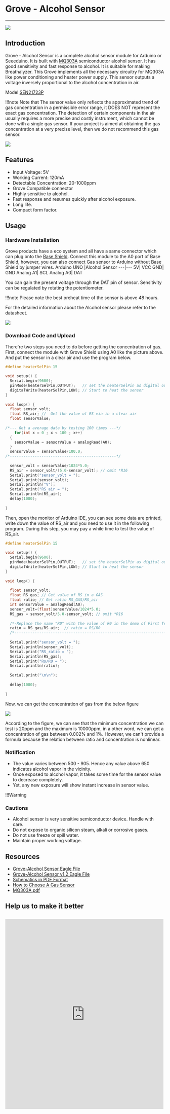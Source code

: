 # Grove - Alcohol Sensor
***
![](https://raw.githubusercontent.com/SeeedDocument/Grove_Alcohol_Sensor/master/image/Alcohol_sensor_01.jpg)
## Introduction
Grove - Alcohol Sensor is a complete alcohol sensor module for Arduino or Seeeduino. It is built with [MQ303A](https://github.com/SeeedDocument/Grove_Alcohol_Sensor/raw/master/resource/MQ303A.pdf) semiconductor alcohol sensor. It has good sensitivity and fast response to alcohol. It is suitable for making Breathalyzer. This Grove implements all the necessary circuitry for MQ303A like power conditioning and heater power supply. This sensor outputs a voltage inversely proportional to the alcohol concentration in air.

Model:[SEN21723P](https://www.seeedstudio.com/item_detail.html?p_id=764)

!!!note
Note that The sensor value only reflects the approximated trend of gas concentration in a permissible error range, it DOES NOT represent the exact gas concentration. The detection of certain components in the air usually requires a more precise and costly instrument, which cannot be done with a single gas sensor. If your project is aimed at obtaining the gas concentration at a very precise level, then we do not recommend this gas sensor.

[![](https://raw.githubusercontent.com/SeeedDocument/Grove_Dust_Sensor/master/image/150px-Get_One_Now_Banner.png)](https://www.seeedstudio.com/item_detail.html?p_id=764)
## Features
- Input Voltage: 5V
- Working Current: 120mA
- Detectable Concentration: 20-1000ppm
- Grove Compatible connector
- Highly sensitive to alcohol.
- Fast response and resumes quickly after alcohol exposure.
- Long life.
- Compact form factor.

## Usage
### Hardware Installation
Grove products have a eco system and all have a same connector which can plug onto the [Base Shield](http://www.seeedstudio.com/wiki/index.php?title=Base_shield_v2&uselang=en). Connect this module to the A0 port of Base Shield, however, you can also connect Gas sensor to Arduino without Base Shield by jumper wires.
Arduino UNO	|Alcohol Sensor
---|---
5V|	VCC
GND|	GND
Analog A1|	SCL
Analog A0|	DAT

You can gain the present voltage through the DAT pin of sensor. Sensitivity can be regulated by rotating the potentiometer. 

!!!note
Please note the best preheat time of the sensor is above 48 hours. 

For the detailed information about the Alcohol sensor please refer to the datasheet.

![](https://raw.githubusercontent.com/SeeedDocument/Grove_Alcohol_Sensor/master/image/Twig_Alcohol_Sensor_Connected_To_Seeeduino_via_BaseStem.jpg)

### Download Code and Upload
There're two steps you need to do before getting the concentration of gas.
First, connect the module with Grove Shield using A0 like the picture above. And put the sensor in a clear air and use the program below.

``` c
#define heaterSelPin 15
 
void setup() {
  Serial.begin(9600);
  pinMode(heaterSelPin,OUTPUT);   // set the heaterSelPin as digital output.
  digitalWrite(heaterSelPin,LOW); // Start to heat the sensor
}
 
void loop() {
  float sensor_volt; 
  float RS_air; //  Get the value of RS via in a clear air
  float sensorValue;
 
/*--- Get a average data by testing 100 times ---*/   
    for(int x = 0 ; x < 100 ; x++)
  {
    sensorValue = sensorValue + analogRead(A0);
  }
  sensorValue = sensorValue/100.0;
/*-----------------------------------------------*/
 
  sensor_volt = sensorValue/1024*5.0;
  RS_air = sensor_volt/(5.0-sensor_volt); // omit *R16
  Serial.print("sensor_volt = ");
  Serial.print(sensor_volt);
  Serial.println("V");
  Serial.print("RS_air = ");
  Serial.println(RS_air);
  delay(1000);
 
}
```

Then, open the monitor of Arduino IDE, you can see some data are printed, write down the value of RS_air and you need to use it in the following program. During this step, you may pay a while time to test the value of RS_air. 

```c
#define heaterSelPin 15
 
void setup() {
  Serial.begin(9600);
  pinMode(heaterSelPin,OUTPUT);   // set the heaterSelPin as digital output.
  digitalWrite(heaterSelPin,LOW); // Start to heat the sensor  
}
 
void loop() {
 
  float sensor_volt;
  float RS_gas; // Get value of RS in a GAS
  float ratio; // Get ratio RS_GAS/RS_air
  int sensorValue = analogRead(A0);
  sensor_volt=(float)sensorValue/1024*5.0;
  RS_gas = sensor_volt/5.0-sensor_volt; // omit *R16
 
  /*-Replace the name "R0" with the value of R0 in the demo of First Test -*/
  ratio = RS_gas/RS_air;  // ratio = RS/R0 
  /*-----------------------------------------------------------------------*/
 
  Serial.print("sensor_volt = ");
  Serial.println(sensor_volt);
  Serial.print("RS_ratio = ");
  Serial.println(RS_gas);
  Serial.print("Rs/R0 = ");
  Serial.println(ratio);
 
  Serial.print("\n\n");
 
  delay(1000);
 
}
```
Now, we can get the concentration of gas from the below figure 

![](https://raw.githubusercontent.com/SeeedDocument/Grove_Alcohol_Sensor/master/image/Gas_Sensor_5.png)

According to the figure, we can see that the minimum concentration we can test is 20ppm and the maximum is 10000ppm, in a other word, we can get a concentration of gas between 0.002% and 1%. However, we can't provide a formula because the relation between ratio and concentration is nonlinear. 

### Notification
- The value varies between 500 - 905. Hence any value above 650 indicates alcohol vapor in the vicinity.
- Once exposed to alcohol vapor, it takes some time for the sensor value to decrease completely.
- Yet, any new exposure will show instant increase in sensor value.

!!!Warning
### Cautions
- Alcohol sensor is very sensitive semiconductor device. Handle with care.
- Do not expose to organic silicon steam, alkali or corrosive gases.
- Do not use freeze or spill water.
- Maintain proper working voltage.

## Resources
- [Grove-Alcohol Sensor Eagle File](https://github.com/SeeedDocument/Grove_Alcohol_Sensor/raw/master/resource/Twig_-_Alcohol_Sensor_Eagle_Files.zip)
- [Grove-Alcohol Sensor v1.2 Eagle File](http://www.seeedstudio.com/wiki/File:Grove_-_Alcohol_Sensor_sch_pcbv1.2.zip)
- [Schematics in PDF Format](https://github.com/SeeedDocument/Grove_Alcohol_Sensor/raw/master/resource/Twig_Alcohol_Sensor_v0.9b_scehmatic.pdf)
- [How to Choose A Gas Sensor](http://www.seeedstudio.com/wiki/How_to_choose_A_Gas_Sensor)
- [MQ303A.pdf](https://github.com/SeeedDocument/Grove_Alcohol_Sensor/blob/master/resource/MQ303A.pdf)

## Help us to make it better
<iframe style="height: 600px; width: 500px; margin: 10px 0 10px;" allowTransparency="true" src="https://www.surveymonkey.com/r/5PK893F" frameborder="0"></iframe>
